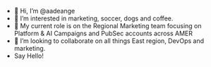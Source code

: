 - 👋 Hi, I’m @aadeange
- 👀 I’m interested in marketing, soccer, dogs and coffee.
- 🌱 My current role is on the Regional Marketing team focusing on Platform & AI Campaigns and PubSec accounts across AMER
- 💞️ I’m looking to collaborate on all things East region, DevOps and marketing.
- Say Hello!


<!---
aadeange/aadeange is a ✨ special ✨ repository because its `README.md` (this file) appears on your GitHub profile.
You can click the Preview link to take a look at your changes.
--->
